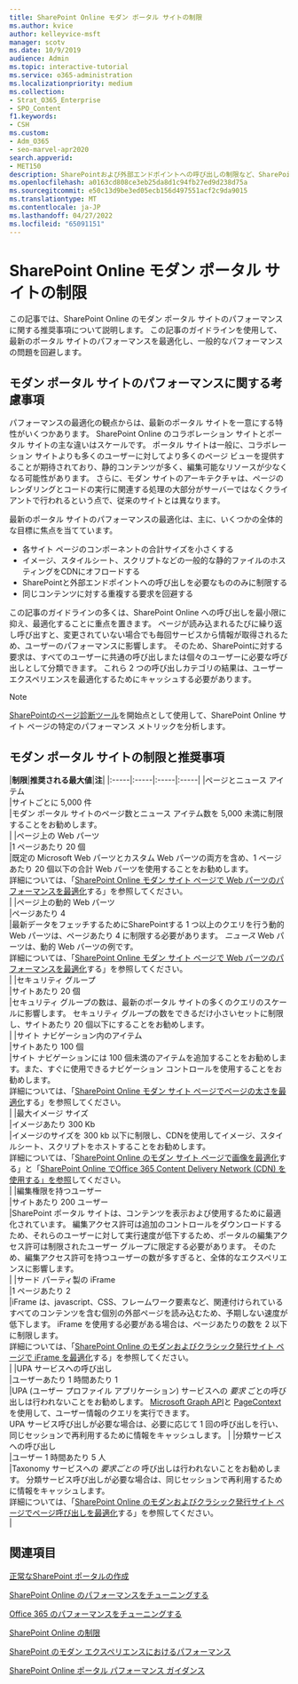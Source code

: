 ```yaml
---
title: SharePoint Online モダン ポータル サイトの制限
ms.author: kvice
author: kelleyvice-msft
manager: scotv
ms.date: 10/9/2019
audience: Admin
ms.topic: interactive-tutorial
ms.service: o365-administration
ms.localizationpriority: medium
ms.collection:
- Strat_O365_Enterprise
- SPO_Content
f1.keywords:
- CSH
ms.custom:
- Adm_O365
- seo-marvel-apr2020
search.appverid:
- MET150
description: SharePointおよび外部エンドポイントへの呼び出しの制限など、SharePoint Online の最新サイトのパフォーマンスに関する推奨事項について説明します。
ms.openlocfilehash: a0163cd808ce3eb25da8d1c94fb27ed9d238d75a
ms.sourcegitcommit: e50c13d9be3ed05ecb156d497551acf2c9da9015
ms.translationtype: MT
ms.contentlocale: ja-JP
ms.lasthandoff: 04/27/2022
ms.locfileid: "65091151"
---
```

# <a name="sharepoint-online-modern-portal-site-limits"></a>SharePoint Online モダン ポータル サイトの制限

この記事では、SharePoint Online のモダン ポータル サイトのパフォーマンスに関する推奨事項について説明します。 この記事のガイドラインを使用して、最新のポータル サイトのパフォーマンスを最適化し、一般的なパフォーマンスの問題を回避します。

## <a name="performance-considerations-for-modern-portal-sites"></a>モダン ポータル サイトのパフォーマンスに関する考慮事項

パフォーマンスの最適化の観点からは、最新のポータル サイトを一意にする特性がいくつかあります。 SharePoint Online のコラボレーション サイトとポータル サイトの主な違いはスケールです。 ポータル サイトは一般に、コラボレーション サイトよりも多くのユーザーに対してより多くのページ ビューを提供することが期待されており、静的コンテンツが多く、編集可能なリソースが少なくなる可能性があります。 さらに、モダン サイトのアーキテクチャは、ページのレンダリングとコードの実行に関連する処理の大部分がサーバーではなくクライアントで行われるという点で、従来のサイトとは異なります。

最新のポータル サイトのパフォーマンスの最適化は、主に、いくつかの全体的な目標に焦点を当てています。

- 各サイト ページのコンポーネントの合計サイズを小さくする
- イメージ、スタイルシート、スクリプトなどの一般的な静的ファイルのホスティングをCDNにオフロードする
- SharePointと外部エンドポイントへの呼び出しを必要なもののみに制限する
- 同じコンテンツに対する重複する要求を回避する

この記事のガイドラインの多くは、SharePoint Online への呼び出しを最小限に抑え、最適化することに重点を置きます。 ページが読み込まれるたびに繰り返し呼び出すと、変更されていない場合でも毎回サービスから情報が取得されるため、ユーザーのパフォーマンスに影響します。 そのため、SharePointに対する要求は、すべてのユーザーに共通の呼び出しまたは個々のユーザーに必要な呼び出しとして分類できます。 これら 2 つの呼び出しカテゴリの結果は、ユーザー エクスペリエンスを最適化するためにキャッシュする必要があります。

>[!NOTE]
>[SharePointのページ診断ツール](./page-diagnostics-for-spo.md)を開始点として使用して、SharePoint Online サイト ページの特定のパフォーマンス メトリックを分析します。

## <a name="modern-portal-site-limits-and-recommendations"></a>モダン ポータル サイトの制限と推奨事項

|**制限**|**推奨される最大値**|**注**|
|:-----|:-----|:-----|:-----|
|ページとニュース アイテム  <br/> |サイトごとに 5,000 件  <br/> |モダン ポータル サイトのページ数とニュース アイテム数を 5,000 未満に制限することをお勧めします。  <br/> |
|ページ上の Web パーツ  <br/> |1 ページあたり 20 個  <br/> |既定の Microsoft Web パーツとカスタム Web パーツの両方を含め、1 ページあたり 20 個以下の合計 Web パーツを使用することをお勧めします。 <br/> 詳細については、「[SharePoint Online モダン サイト ページで Web パーツのパフォーマンスを最適化](modern-web-part-optimization.md)する」を参照してください。  <br/> |
|ページ上の動的 Web パーツ  <br/> |ページあたり 4  <br/> |最新データをフェッチするためにSharePointする 1 つ以上のクエリを行う動的 Web パーツは、ページあたり 4 に制限する必要があります。 _ニュース_ Web パーツは、動的 Web パーツの例です。 <br/> 詳細については、「[SharePoint Online モダン サイト ページで Web パーツのパフォーマンスを最適化](modern-web-part-optimization.md)する」を参照してください。    <br/> |
|セキュリティ グループ  <br/> |サイトあたり 20 個  <br/> |セキュリティ グループの数は、最新のポータル サイトの多くのクエリのスケールに影響します。 セキュリティ グループの数をできるだけ小さいセットに制限し、サイトあたり 20 個以下にすることをお勧めします。  <br/> |
|サイト ナビゲーション内のアイテム  <br/> |サイトあたり 100 個  <br/> |サイト ナビゲーションには 100 個未満のアイテムを追加することをお勧めします。また、すぐに使用できるナビゲーション コントロールを使用することをお勧めします。  <br/> 詳細については、「[SharePoint Online モダン サイト ページでページの太さを最適化](modern-page-weight-optimization.md)する」を参照してください。 <br/> |
|最大イメージ サイズ  <br/> |イメージあたり 300 Kb  <br/> |イメージのサイズを 300 kb 以下に制限し、CDNを使用してイメージ、スタイルシート、スクリプトをホストすることをお勧めします。 <br/>詳細については、「[SharePoint Online のモダン サイト ページで画像を最適化](modern-image-optimization.md)する」と「[SharePoint Online でOffice 365 Content Delivery Network (CDN) を使用する」を参照](use-microsoft-365-cdn-with-spo.md)してください。  <br/> |
|編集権限を持つユーザー  <br/> |サイトあたり 200 ユーザー  <br/> |SharePoint ポータル サイトは、コンテンツを表示および使用するために最適化されています。 編集アクセス許可は追加のコントロールをダウンロードするため、それらのユーザーに対して実行速度が低下するため、ポータルの編集アクセス許可は制限されたユーザー グループに限定する必要があります。 そのため、編集アクセス許可を持つユーザーの数が多すぎると、全体的なエクスペリエンスに影響します。 <br/> |
|サード パーティ製の iFrame  <br/> |1 ページあたり 2  <br/> |iFrame は、javascript、CSS、フレームワーク要素など、関連付けられているすべてのコンテンツを含む個別の外部ページを読み込むため、予期しない速度が低下します。 iFrame を使用する必要がある場合は、ページあたりの数を 2 以下に制限します。<br/> 詳細については、「[SharePoint Online のモダンおよびクラシック発行サイト ページで iFrame を最適化](modern-iframe-optimization.md)する」を参照してください。 <br/> |
|UPA サービスへの呼び出し  <br/> |ユーザーあたり 1 時間あたり 1  <br/> |UPA (ユーザー プロファイル アプリケーション) サービスへの _要求_ ごとの呼び出しは行われないことをお勧めします。 [Microsoft Graph API](/graph/call-api)と [PageContext](/javascript/api/sp-page-context/pagecontext) を使用して、ユーザー情報のクエリを実行できます。  <br/> UPA サービス呼び出しが必要な場合は、必要に応じて 1 回の呼び出しを行い、同じセッションで再利用するために情報をキャッシュします。 |
|分類サービスへの呼び出し  <br/> |ユーザー 1 時間あたり 5 人  <br/> |Taxonomy サービスへの _要求ごとの_ 呼び出しは行われないことをお勧めします。 分類サービス呼び出しが必要な場合は、同じセッションで再利用するために情報をキャッシュします。 <br/> 詳細については、「[SharePoint Online のモダンおよびクラシック発行サイト ページでページ呼び出しを最適化](modern-page-call-optimization.md)する」を参照してください。 <br/> |

## <a name="related-topics"></a>関連項目

[正常なSharePoint ポータルの作成](/sharepoint/portal-health)

[SharePoint Online のパフォーマンスをチューニングする](tune-sharepoint-online-performance.md)

[Office 365 のパフォーマンスをチューニングする](tune-microsoft-365-performance.md)

[SharePoint Online の制限](/office365/servicedescriptions/sharepoint-online-service-description/sharepoint-online-limits)

[SharePoint のモダン エクスペリエンスにおけるパフォーマンス](/sharepoint/modern-experience-performance)

[SharePoint Online ポータル パフォーマンス ガイダンス](/sharepoint/dev/solution-guidance/portal-performance)
